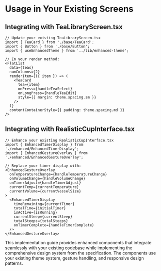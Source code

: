 # Usage in Your Existing Screens

## Integrating with TeaLibraryScreen.tsx

```tsx
// Update your existing TeaLibraryScreen.tsx
import { TeaCard } from './base/TeaCard';
import { Button } from './base/Button';
import { useEnhancedTheme } from '../lib/enhanced-theme';

// In your render method:
<FlatList
  data={teas}
  numColumns={2}
  renderItem={({ item }) => (
    <TeaCard
      tea={item}
      onPress={handleTeaSelect}
      onLongPress={handleTeaEdit}
      style={{ margin: theme.spacing.sm }}
    />
  )}
  contentContainerStyle={{ padding: theme.spacing.md }}
/>
```

## Integrating with RealisticCupInterface.tsx

```tsx
// Enhance your existing RealisticCupInterface.tsx
import { EnhancedTimerDisplay } from './enhanced/EnhancedTimerDisplay';
import { EnhancedGestureOverlay } from './enhanced/EnhancedGestureOverlay';

// Replace your timer display with:
<EnhancedGestureOverlay
  onTemperatureChange={handleTemperatureChange}
  onVolumeChange={handleVolumeChange}
  onTimerAdjust={handleTimerAdjust}
  currentTemp={currentTemperature}
  currentVolume={currentVesselSize}
>
  <EnhancedTimerDisplay
    timeRemaining={currentTimer}
    totalTime={initialTimer}
    isActive={isRunning}
    currentSteep={currentSteep}
    totalSteeps={totalSteeps}
    onTimerComplete={handleTimerComplete}
  />
</EnhancedGestureOverlay>
```

This implementation guide provides enhanced components that integrate seamlessly with your existing codebase while implementing the comprehensive design system from the specification. The components use your existing theme system, gesture handling, and responsive design patterns.